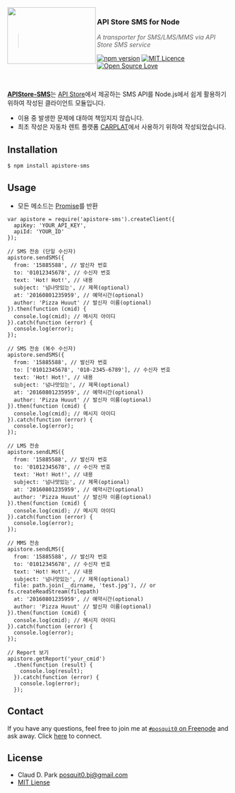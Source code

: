<img src="http://www.apistore.co.kr/img/service_img/20140807101212708.png" align="left" width="200px" height="128px"/>

### **API Store SMS for Node**
> *A transporter for SMS/LMS/MMS via API Store SMS service*

[![npm version](https://badge.fury.io/js/apistore-sms.svg)](https://badge.fury.io/js/apistore-sms)
[![MIT Licence](https://badges.frapsoft.com/os/mit/mit.svg?v=103)](https://opensource.org/licenses/mit-license.php)
[![Open Source Love](https://badges.frapsoft.com/os/v1/open-source.svg?v=103)](https://github.com/ellerbrock/open-source-badge/)


<br />

[**APIStore-SMS**](https://github.com/posquit0/node-apistore-sms)는 [API Store](http://www.apistore.co.kr/api/apiView.do?service_seq=151)에서 제공하는 SMS API를 Node.js에서 쉽게 활용하기 위하여 작성된 클라이언트 모듈입니다.

- 이용 중 발생한 문제에 대하여 책임지지 않습니다.
- 최초 작성은 자동차 렌트 플랫폼 [CARPLAT](https://www.carplat.co.kr)에서 사용하기 위하여 작성되었습니다.

## <a name="installation">Installation

```bash
$ npm install apistore-sms
```


## <a name="usage">Usage

- 모든 메소드는 [Promise](http://www.html5rocks.com/ko/tutorials/es6/promises/)를 반환

```node
var apistore = require('apistore-sms').createClient({
  apiKey: 'YOUR_API_KEY',
  apiId: 'YOUR_ID'
});

// SMS 전송 (단일 수신자)
apistore.sendSMS({
  from: '15885588', // 발신자 번호
  to: '01012345678', // 수신자 번호
  text: 'Hot! Hot!', // 내용
  subject: '넘나맛있는', // 제목(optional)
  at: '20160801235959', // 예약시간(optional)
  author: 'Pizza Huuut' // 발신자 이름(optional)
}).then(function (cmid) {
  console.log(cmid); // 메시지 아이디
}).catch(function (error) {
  console.log(error);
});

// SMS 전송 (복수 수신자)
apistore.sendSMS({
  from: '15885588', // 발신자 번호
  to: ['01012345678', '010-2345-6789'], // 수신자 번호
  text: 'Hot! Hot!', // 내용
  subject: '넘나맛있는', // 제목(optional)
  at: '20160801235959', // 예약시간(optional)
  author: 'Pizza Huuut' // 발신자 이름(optional)
}).then(function (cmid) {
  console.log(cmid); // 메시지 아이디
}).catch(function (error) {
  console.log(error);
});

// LMS 전송
apistore.sendLMS({
  from: '15885588', // 발신자 번호
  to: '01012345678', // 수신자 번호
  text: 'Hot! Hot!', // 내용
  subject: '넘나맛있는', // 제목(optional)
  at: '20160801235959', // 예약시간(optional)
  author: 'Pizza Huuut' // 발신자 이름(optional)
}).then(function (cmid) {
  console.log(cmid); // 메시지 아이디
}).catch(function (error) {
  console.log(error);
});

// MMS 전송
apistore.sendLMS({
  from: '15885588', // 발신자 번호
  to: '01012345678', // 수신자 번호
  text: 'Hot! Hot!', // 내용
  subject: '넘나맛있는', // 제목(optional)
  file: path.join(__dirname, 'test.jpg'), // or fs.createReadStream(filepath)
  at: '20160801235959', // 예약시간(optional)
  author: 'Pizza Huuut' // 발신자 이름(optional)
}).then(function (cmid) {
  console.log(cmid); // 메시지 아이디
}).catch(function (error) {
  console.log(error);
});

// Report 보기
apistore.getReport('your_cmid')
  .then(function (result) {
    console.log(result);
  }).catch(function (error) {
    console.log(error);
  });
```


## <a name="contact">Contact

If you have any questions, feel free to join me at [`#posquit0` on Freenode](irc://irc.freenode.net/posquit0) and ask away. Click [here](https://kiwiirc.com/client/irc.freenode.net/posquit0) to connect.


## <a name="license">License

- Claud D. Park <posquit0.bj@gmail.com>
- [MIT Liense](https://github.com/posquit0/node-apistore-sms/blob/master/LICENSE)
